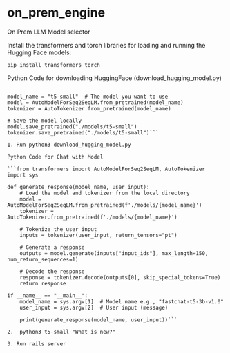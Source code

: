 # on_prem_engine
On Prem LLM Model selector

Install the transformers and torch libraries for loading and running the Hugging Face models:

```pip install transformers torch```

Python Code for downloading HuggingFace (download_hugging_model.py)

```from transformers import AutoModelForSeq2SeqLM, AutoTokenizer

model_name = "t5-small"  # The model you want to use
model = AutoModelForSeq2SeqLM.from_pretrained(model_name)
tokenizer = AutoTokenizer.from_pretrained(model_name)

# Save the model locally
model.save_pretrained("./models/t5-small")
tokenizer.save_pretrained("./models/t5-small")```

1. Run python3 download_hugging_model.py

Python Code for Chat with Model

```from transformers import AutoModelForSeq2SeqLM, AutoTokenizer
import sys

def generate_response(model_name, user_input):
    # Load the model and tokenizer from the local directory
    model = AutoModelForSeq2SeqLM.from_pretrained(f'./models/{model_name}')
    tokenizer = AutoTokenizer.from_pretrained(f'./models/{model_name}')

    # Tokenize the user input
    inputs = tokenizer(user_input, return_tensors="pt")

    # Generate a response
    outputs = model.generate(inputs["input_ids"], max_length=150, num_return_sequences=1)

    # Decode the response
    response = tokenizer.decode(outputs[0], skip_special_tokens=True)
    return response

if __name__ == "__main__":
    model_name = sys.argv[1]  # Model name e.g., "fastchat-t5-3b-v1.0"
    user_input = sys.argv[2]  # User input (message)

    print(generate_response(model_name, user_input))```

2.  python3 t5-small "What is new?"

3. Run rails server








